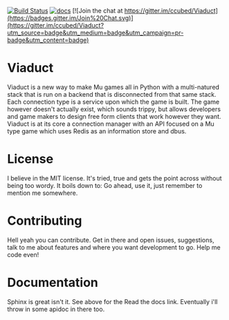 [![Build Status](https://travis-ci.org/ccubed/Viaduct.svg?branch=master)](https://travis-ci.org/ccubed/Viaduct)
[![docs](https://readthedocs.org/projects/viaduct/badge/?version=latest)](http://viaduct.rtfd.org)
[![Join the chat at https://gitter.im/ccubed/Viaduct](https://badges.gitter.im/Join%20Chat.svg)](https://gitter.im/ccubed/Viaduct?utm_source=badge&utm_medium=badge&utm_campaign=pr-badge&utm_content=badge)

# Viaduct
Viaduct is a new way to make Mu games all in Python with a multi-natured stack that is run on a backend that is disconnected from that same stack.
Each connection type is a service upon which the game is built. The game however doesn't actually exist, which sounds trippy, but allows developers and game makers to design free form clients that work however they want.
Viaduct is at its core a connection manager with an API focused on a Mu type game which uses Redis as an information store and dbus.

# License
I believe in the MIT license. It's tried, true and gets the point across without being too wordy. It boils down to: Go ahead, use it, just remember to mention me somewhere.

# Contributing
Hell yeah you can contribute. Get in there and open issues, suggestions, talk to me about features and where you want development to go. Help me code even!

# Documentation
Sphinx is great isn't it. See above for the Read the docs link.
Eventually i'll throw in some apidoc in there too.